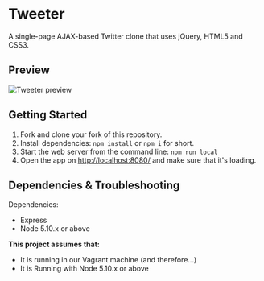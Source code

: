 # Tweeter

A single-page AJAX-based Twitter clone that uses jQuery, HTML5 and CSS3.

## Preview

![Tweeter preview](./docs/tweeter.png)

## Getting Started

1. Fork and clone your fork of this repository.
2. Install dependencies: `npm install` or `npm i` for short.
3. Start the web server from the command line: `npm run local`
4. Open the app on <http://localhost:8080/> and make sure that it's loading.

## Dependencies & Troubleshooting

Dependencies:

- Express
- Node 5.10.x or above

**This project assumes that:**

- It is running in our Vagrant machine (and therefore...)
- It is Running with Node 5.10.x or above



